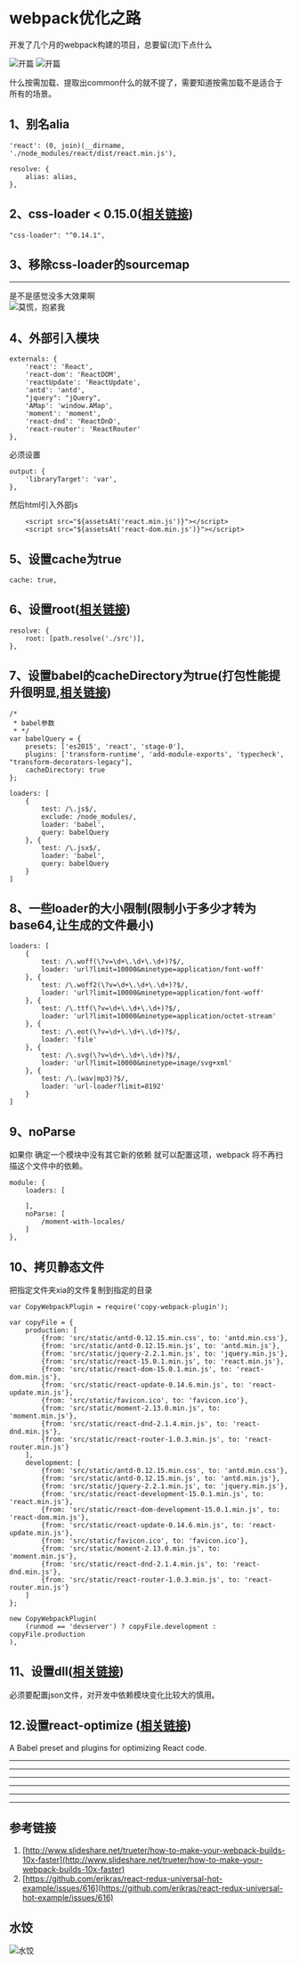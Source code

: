# webpack优化之路
开发了几个月的webpack构建的项目，总要留(流)下点什么

![开篇](https://pic4.zhimg.com/0fc7bd004140b1707e7226f22b4bc0bb_b.jpg)
![开篇](https://pic1.zhimg.com/4cefc77e2e9e82f1f225d2e96aaa707c_b.jpg) 
 
什么按需加载、提取出common什么的就不提了，需要知道按需加载不是适合于所有的场景。

## 1、别名alia
```
'react': (0, join)(__dirname, './node_modules/react/dist/react.min.js'),

resolve: {
    alias: alias,
},
```
## 2、css-loader < 0.15.0([相关链接](https://github.com/webpack/css-loader/issues/124))

```
"css-loader": "^0.14.1",
```
## 3、移除css-loader的sourcemap 
---

是不是感觉没多大效果啊  
![莫慌，抱紧我](https://pic2.zhimg.com/abe078526fd7ad08855b5af938fa3521_b.jpg)
## 4、外部引入模块
```
externals: {
	'react': 'React',
	'react-dom': 'ReactDOM',
	'reactUpdate': 'ReactUpdate',
	'antd': 'antd',
	"jquery": "jQuery",
	'AMap': 'window.AMap',
 	'moment': 'moment',
	'react-dnd': 'ReactDnD',
	'react-router': 'ReactRouter'
},
```
必须设置

```
output: {
	'libraryTarget': 'var',
},
```
然后html引入外部js 

```
	<script src="${assetsAt('react.min.js')}"></script>  
	<script src="${assetsAt('react-dom.min.js')}"></script>  
```
## 5、设置cache为true  
```
cache: true,
```
## 6、设置root([相关链接](https://github.com/Automattic/wp-calypso/pull/4128))
```
resolve: {
    root: [path.resolve('./src')],
},
```
## 7、设置babel的cacheDirectory为true(打包性能提升很明显,[相关链接](https://github.com/babel/babel-loader))
```
/*
 * babel参数
 * */
var babelQuery = {
    presets: ['es2015', 'react', 'stage-0'],
    plugins: ['transform-runtime', 'add-module-exports', 'typecheck', "transform-decorators-legacy"],
    cacheDirectory: true
};

loaders: [
	{
		test: /\.js$/,
		exclude: /node_modules/,
		loader: 'babel',
		query: babelQuery
	}, {
		test: /\.jsx$/,
		loader: 'babel',
		query: babelQuery
	}
]
```
## 8、一些loader的大小限制(限制小于多少才转为base64,让生成的文件最小)

```
loaders: [
	{
		test: /\.woff(\?v=\d+\.\d+\.\d+)?$/,
		loader: 'url?limit=10000&minetype=application/font-woff'
	}, {
		test: /\.woff2(\?v=\d+\.\d+\.\d+)?$/,
		loader: 'url?limit=10000&minetype=application/font-woff'
	}, {
		test: /\.ttf(\?v=\d+\.\d+\.\d+)?$/,
		loader: 'url?limit=10000&minetype=application/octet-stream'
	}, {
		test: /\.eot(\?v=\d+\.\d+\.\d+)?$/, 
		loader: 'file'
	}, {
		test: /\.svg(\?v=\d+\.\d+\.\d+)?$/,
		loader: 'url?limit=10000&minetype=image/svg+xml'
	}, {
		test: /\.(wav|mp3)?$/,
		loader: 'url-loader?limit=8192'
	}
]
```
## 9、noParse
如果你 确定一个模块中没有其它新的依赖 就可以配置这项，webpack 将不再扫描这个文件中的依赖。

```  
module: {
	loaders: [
            
	],
	noParse: [
		/moment-with-locales/
	] 
},
```
## 10、拷贝静态文件
把指定文件夹xia的文件复制到指定的目录

```
var CopyWebpackPlugin = require('copy-webpack-plugin');

var copyFile = {
    production: [
        {from: 'src/static/antd-0.12.15.min.css', to: 'antd.min.css'},
        {from: 'src/static/antd-0.12.15.min.js', to: 'antd.min.js'},
        {from: 'src/static/jquery-2.2.1.min.js', to: 'jquery.min.js'},
        {from: 'src/static/react-15.0.1.min.js', to: 'react.min.js'},
        {from: 'src/static/react-dom-15.0.1.min.js', to: 'react-dom.min.js'},
        {from: 'src/static/react-update-0.14.6.min.js', to: 'react-update.min.js'},
        {from: 'src/static/favicon.ico', to: 'favicon.ico'},
        {from: 'src/static/moment-2.13.0.min.js', to: 'moment.min.js'},
        {from: 'src/static/react-dnd-2.1.4.min.js', to: 'react-dnd.min.js'},
        {from: 'src/static/react-router-1.0.3.min.js', to: 'react-router.min.js'}
    ],
    development: [
        {from: 'src/static/antd-0.12.15.min.css', to: 'antd.min.css'},
        {from: 'src/static/antd-0.12.15.min.js', to: 'antd.min.js'},
        {from: 'src/static/jquery-2.2.1.min.js', to: 'jquery.min.js'},
        {from: 'src/static/react-development-15.0.1.min.js', to: 'react.min.js'},
        {from: 'src/static/react-dom-development-15.0.1.min.js', to: 'react-dom.min.js'},
        {from: 'src/static/react-update-0.14.6.min.js', to: 'react-update.min.js'},
        {from: 'src/static/favicon.ico', to: 'favicon.ico'},
        {from: 'src/static/moment-2.13.0.min.js', to: 'moment.min.js'},
        {from: 'src/static/react-dnd-2.1.4.min.js', to: 'react-dnd.min.js'},
        {from: 'src/static/react-router-1.0.3.min.js', to: 'react-router.min.js'}
    ]
};

new CopyWebpackPlugin(
	(runmod == 'devserver') ? copyFile.development : copyFile.production
),
```
## 11、设置dll([相关链接](http://engineering.invisionapp.com/post/optimizing-webpack/))
必须要配置json文件，对开发中依赖模块变化比较大的慎用。  

## 12.设置react-optimize ([相关链接](https://github.com/thejameskyle/babel-react-optimize))
A Babel preset and plugins for optimizing React code.

---  
---
---
---
---
---

## 参考链接
1. [http://www.slideshare.net/trueter/how-to-make-your-webpack-builds-10x-faster](http://www.slideshare.net/trueter/how-to-make-your-webpack-builds-10x-faster)  
2. [https://github.com/erikras/react-redux-universal-hot-example/issues/616](https://github.com/erikras/react-redux-universal-hot-example/issues/616)

## 水饺
![水饺](https://pic1.zhimg.com/e2d5be25d126edf5e036b16cd5440c70_b.jpg)
